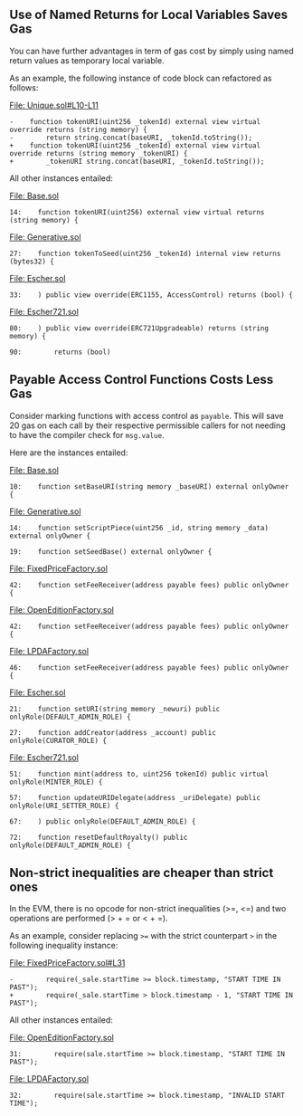 ## Use of Named Returns for Local Variables Saves Gas
You can have further advantages in term of gas cost by simply using named return values as temporary local variable.

As an example, the following instance of code block can refactored as follows:

[File: Unique.sol#L10-L11](https://github.com/code-423n4/2022-12-escher/blob/main/src/uris/Unique.sol#L10-L11)

```
-    function tokenURI(uint256 _tokenId) external view virtual override returns (string memory) {
-        return string.concat(baseURI, _tokenId.toString());
+    function tokenURI(uint256 _tokenId) external view virtual override returns (string memory _tokenURI) {
+        _tokenURI string.concat(baseURI, _tokenId.toString());
```
All other instances entailed:

[File: Base.sol](https://github.com/code-423n4/2022-12-escher/blob/main/src/uris/Base.sol)

```
14:    function tokenURI(uint256) external view virtual returns (string memory) {
```
[File: Generative.sol](https://github.com/code-423n4/2022-12-escher/blob/main/src/uris/Generative.sol)

```
27:    function tokenToSeed(uint256 _tokenId) internal view returns (bytes32) {
```
[File: Escher.sol](https://github.com/code-423n4/2022-12-escher/blob/main/src/Escher.sol)

```
33:    ) public view override(ERC1155, AccessControl) returns (bool) {
```
[File: Escher721.sol](https://github.com/code-423n4/2022-12-escher/blob/main/src/Escher721.sol)

```
80:    ) public view override(ERC721Upgradeable) returns (string memory) {

90:        returns (bool)
```
## Payable Access Control Functions Costs Less Gas
Consider marking functions with access control as `payable`. This will save 20 gas on each call by their respective permissible callers for not needing to have the compiler check for `msg.value`.

Here are the instances entailed:

[File: Base.sol](https://github.com/code-423n4/2022-12-escher/blob/main/src/uris/Base.sol)

```
10:    function setBaseURI(string memory _baseURI) external onlyOwner {
```
[File: Generative.sol](https://github.com/code-423n4/2022-12-escher/blob/main/src/uris/Generative.sol)

```
14:    function setScriptPiece(uint256 _id, string memory _data) external onlyOwner {

19:    function setSeedBase() external onlyOwner {
```
[File: FixedPriceFactory.sol](https://github.com/code-423n4/2022-12-escher/blob/main/src/minters/FixedPriceFactory.sol)

```
42:    function setFeeReceiver(address payable fees) public onlyOwner {
```
[File: OpenEditionFactory.sol](https://github.com/code-423n4/2022-12-escher/blob/main/src/minters/OpenEditionFactory.sol)

```
42:    function setFeeReceiver(address payable fees) public onlyOwner {
```
[File: LPDAFactory.sol](https://github.com/code-423n4/2022-12-escher/blob/main/src/minters/LPDAFactory.sol)

```
46:    function setFeeReceiver(address payable fees) public onlyOwner {
```
[File: Escher.sol](https://github.com/code-423n4/2022-12-escher/blob/main/src/Escher.sol)

```
21:    function setURI(string memory _newuri) public onlyRole(DEFAULT_ADMIN_ROLE) {

27:    function addCreator(address _account) public onlyRole(CURATOR_ROLE) {
```
[File: Escher721.sol](https://github.com/code-423n4/2022-12-escher/blob/main/src/Escher721.sol)

```
51:    function mint(address to, uint256 tokenId) public virtual onlyRole(MINTER_ROLE) {

57:    function updateURIDelegate(address _uriDelegate) public onlyRole(URI_SETTER_ROLE) {

67:    ) public onlyRole(DEFAULT_ADMIN_ROLE) {

72:    function resetDefaultRoyalty() public onlyRole(DEFAULT_ADMIN_ROLE) {
```
## Non-strict inequalities are cheaper than strict ones
In the EVM, there is no opcode for non-strict inequalities (>=, <=) and two operations are performed (> + = or < + =).

As an example, consider replacing `>=` with the strict counterpart `>` in the following inequality instance:

[File: FixedPriceFactory.sol#L31](https://github.com/code-423n4/2022-12-escher/blob/main/src/minters/FixedPriceFactory.sol#L31)

```
-        require(_sale.startTime >= block.timestamp, "START TIME IN PAST");
+        require(_sale.startTime > block.timestamp - 1, "START TIME IN PAST");        
```
All other instances entailed:

[File: OpenEditionFactory.sol](https://github.com/code-423n4/2022-12-escher/blob/main/src/minters/OpenEditionFactory.sol)

```
31:        require(sale.startTime >= block.timestamp, "START TIME IN PAST");
```
[File: LPDAFactory.sol](https://github.com/code-423n4/2022-12-escher/blob/main/src/minters/LPDAFactory.sol)

```
32:        require(sale.startTime >= block.timestamp, "INVALID START TIME");
```
